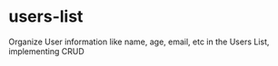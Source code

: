 # users-list
Organize User information like name, age, email, etc in the Users List, implementing CRUD
